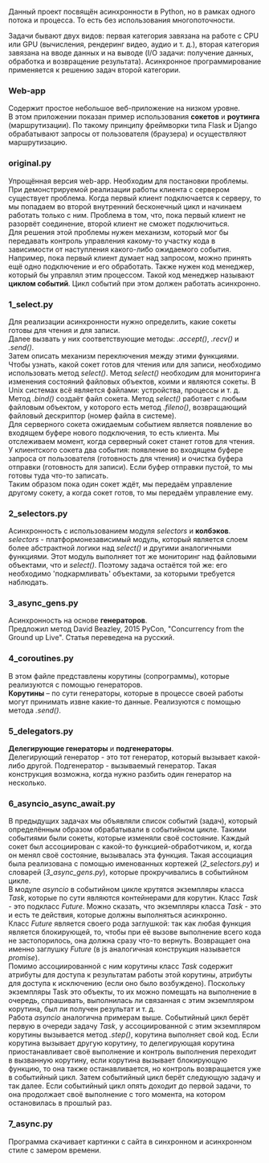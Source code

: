 Данный проект посвящён асинхронности в Python, но в рамках одного потока и процесса. То есть без использования
многопоточности.

Задачи бывают двух видов: первая категория завязана на работе с CPU или GPU (вычисления, рендеринг видео, аудио и 
т. д.), вторая категория завязана на вводе данных и на выводе (I/O задачи: получение данных, обработка и возвращение
результата). Асинхронное программирование применяется к решению задач второй категории.

### Web-app

Содержит простое небольшое веб-приложение на низком уровне.  
В этом приложении показан пример использования **сокетов** и **роутинга** (маршрутизации).
По такому принципу фреймворки типа Flask и Django обрабатывают запросы от пользователя (браузера) и осуществляют
маршрутизацию.

### original.py

Упрощённая версия web-app. Необходим для постановки проблемы.  
При демонстрируемой реализации работы клиента с сервером существует проблема. Когда первый клиент подключается к
серверу, то мы попадаем во второй внутренний бесконечный цикл и начинаем работать только с ним. Проблема в том, что,
пока первый клиент не разорвёт соединение, второй клиент не сможет подключиться.  
Для решения этой проблемы нужен механизм, который мог бы передавать контроль управления какому-то участку кода в
зависимости от наступления какого-либо ожидаемого события. Например, пока первый клиент думает над запросом, можно
принять ещё одно подключение и его обработать. Также нужен код менеджер, который бы управлял этим процессом. Такой код
менеджер называют **циклом событий**. Цикл событий при этом должен работать асинхронно.

### 1_select.py

Для реализации асинхронности нужно определить, какие сокеты готовы для чтения и для записи.  
Далее вызвать у них соответствующие методы: *.accept()*, *.recv()* и *.send()*.  
Затем описать механизм переключения между этими функциями.  
Чтобы узнать, какой сокет готов для чтения или для записи, необходимо использовать метод *select()*. Метод *select()* 
необходим для мониторинга изменения состояний файловых объектов, коими и являются сокеты. В Unix системах всё является 
файлами: устройства, процессы и т. д. Метод *.bind()* создаёт файл сокета. Метод *select()* работает с любым файловым 
объектом, у которого есть метод *.fileno()*, возвращающий файловый дескриптор (номер файла в системе).  
Для серверного сокета ожидаемым событием является появление во входящем буфере нового подключения, то есть клиента. Мы
отслеживаем момент, когда серверный сокет станет готов для чтения.  
У клиентского сокета два события: появление во входящем буфере запроса от пользователя (готовность для чтения) и
очистка буфера отправки (готовность для записи). Если буфер отправки пустой, то мы готовы туда что-то записать.  
Таким образом пока один сокет ждёт, мы передаём управление другому сокету, а когда сокет готов, то мы передаём
управление ему.

### 2_selectors.py

Асинхронность с использованием модуля *selectors* и **колбэков**.  
*selectors* - платформонезависимый модуль, который является слоем более абстрактной логики над *select()* и другими 
аналогичными функциями. Этот модуль выполняет тот же мониторинг над файловыми объектами, что и *select()*. Поэтому 
задача остаётся той же: его необходимо 'подкармливать' объектами, за которыми требуется наблюдать.

### 3_async_gens.py

Асинхронность на основе **генераторов**.  
Предложил метод David Beazley, 2015 PyCon, "Concurrency from the Ground up Live". Статья переведена на русский.

### 4_coroutines.py

В этом файле представлены корутины (сопрограммы), которые реализуются с помощью генераторов.  
**Корутины** – по сути генераторы, которые в процессе своей работы могут принимать извне какие-то данные. Реализуются с
помощью метода *.send()*.

### 5_delegators.py

**Делегирующие генераторы** и **подгенераторы**.  
Делегирующий генератор - это тот генератор, который вызывает какой-либо другой. Подгенератор - вызываемый генератор. 
Такая конструкция возможна, когда нужно разбить один генератор на несколько.

### 6_asyncio_async_await.py

В предыдущих задачах мы объявляли список событий (задач), который определённым образом обрабатывали в событийном цикле.
Такими событиями были сокеты, которые изменяли своё состояние. Каждый сокет был ассоциирован с какой-то
функцией-обработчиком, и, когда он менял своё состояние, вызывалась эта функция. Такая ассоциация была реализована
с помощью именованных кортежей (*2_selectors.py*) и словарей (*3_async_gens.py*), которые прокручивались в событийном 
цикле.  
В модуле *asyncio* в событийном цикле крутятся экземпляры класса *Task*, которые по сути являются контейнерами для 
корутин. Класс *Task* - это подкласс *Future*. Можно сказать, что экземпляры класса *Task* - это и есть те действия, 
которые должны выполняться асинхронно.  
Класс *Future* является своего рода заглушкой: так как любая функция является блокирующей, то, чтобы при её вызове 
выполнение всего кода не застопорилось, она должна сразу что-то вернуть. Возвращает она именно заглушку *Future* (в js 
аналогичная конструкция называется *promise*).  
Помимо ассоциированной с ним корутины класс *Task* содержит атрибуты для доступа к результатам работы этой корутины,
атрибуты для доступа к исключению (если оно было возбуждено). Поскольку экземпляры Task это объекты, то их можно
помещать на выполнение в очередь, спрашивать, выполнилась ли связанная с этим экземпляром корутина, был ли получен
результат и т. д.  
Работа *asyncio* аналогична примерам выше. Событийный цикл берёт первую в очереди задачу *Task*, у ассоциированной с 
этим экземпляром корутины вызывается метод *.step()*, корутина выполняет свой код. Если корутина вызывает другую 
корутину, то делегирующая корутина приостанавливает своё выполнение и контроль выполнения переходит в вызванную 
корутину, если корутина вызывает блокирующую функцию, то она также останавливается, но контроль возвращается уже в 
событийный цикл. Затем событийный цикл берёт следующую задачу и так далее. Если событийный цикл опять доходит до первой 
задачи, то она продолжает своё выполнение с того момента, на котором остановилась в прошлый раз.

### 7_async.py

Программа скачивает картинки с сайта в синхронном и асинхронном стиле с замером времени.
